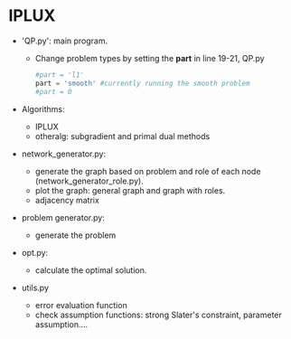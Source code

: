 # IPLUX

- 'QP.py': main program.

  - Change problem types by setting the **part** in line 19-21, QP.py

    ```python
    #part = 'l1'
    part = 'smooth' #currently running the smooth problem
    #part = 0
    ```

- Algorithms:
  - IPLUX
  - otheralg: subgradient and primal dual methods
- network_generator.py:
  - generate the graph based on problem and role of each node (network_generator_role.py).
  - plot the graph: general graph and graph with roles.
  - adjacency matrix
- problem generator.py:
  - generate the problem
- opt.py:
  - calculate the optimal solution.
- utils.py
  - error evaluation function
  - check assumption functions: strong Slater's constraint, parameter assumption....
